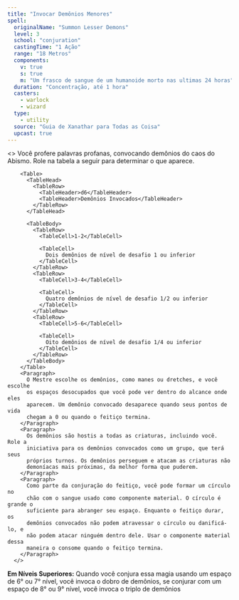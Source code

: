 ```yaml
---
title: "Invocar Demônios Menores"
spell:
  originalName: "Summon Lesser Demons"
  level: 3
  school: "conjuration"
  castingTime: "1 Ação"
  range: "18 Metros"
  components:
    v: true
    s: true
    m: "Um frasco de sangue de um humanoide morto nas ultimas 24 horas"
  duration: "Concentração, até 1 hora"
  casters:
    - warlock
    - wizard
  type:
    - utility
  source: "Guia de Xanathar para Todas as Coisa"
  upcast: true
---
```


<>
<Paragraph>
Você profere palavras profanas, convocando demônios do caos do Abismo.
Role na tabela a seguir para determinar o que aparece.
</Paragraph>

        <Table>
          <TableHead>
            <TableRow>
              <TableHeader>d6</TableHeader>
              <TableHeader>Demônios Invocados</TableHeader>
            </TableRow>
          </TableHead>

          <TableBody>
            <TableRow>
              <TableCell>1-2</TableCell>

              <TableCell>
                Dois demônios de nível de desafio 1 ou inferior
              </TableCell>
            </TableRow>
            <TableRow>
              <TableCell>3-4</TableCell>

              <TableCell>
                Quatro demônios de nível de desafio 1/2 ou inferior
              </TableCell>
            </TableRow>
            <TableRow>
              <TableCell>5-6</TableCell>

              <TableCell>
                Oito demônios de nível de desafio 1/4 ou inferior
              </TableCell>
            </TableRow>
          </TableBody>
        </Table>
        <Paragraph>
          O Mestre escolhe os demônios, como manes ou dretches, e você escolhe
          os espaços desocupados que você pode ver dentro do alcance onde eles
          aparecem. Um demônio convocado desaparece quando seus pontos de vida
          chegam a 0 ou quando o feitiço termina.
        </Paragraph>
        <Paragraph>
          Os demônios são hostis a todas as criaturas, incluindo você. Role a
          iniciativa para os demônios convocados como um grupo, que terá seus
          próprios turnos. Os demônios perseguem e atacam as criaturas não
          demoníacas mais próximas, da melhor forma que puderem.
        </Paragraph>
        <Paragraph>
          Como parte da conjuração do feitiço, você pode formar um círculo no
          chão com o sangue usado como componente material. O círculo é grande o
          suficiente para abranger seu espaço. Enquanto o feitiço durar, os
          demônios convocados não podem atravessar o círculo ou danificá-lo, e
          não podem atacar ninguém dentro dele. Usar o componente material dessa
          maneira o consome quando o feitiço termina.
        </Paragraph>
      </>

**Em Níveis Superiores:** Quando você conjura essa magia usando um espaço de 6° ou 7° nível, você invoca o dobro de demônios, se conjurar com um espaço de 8° ou 9° nível, você invoca o triplo de demônios
